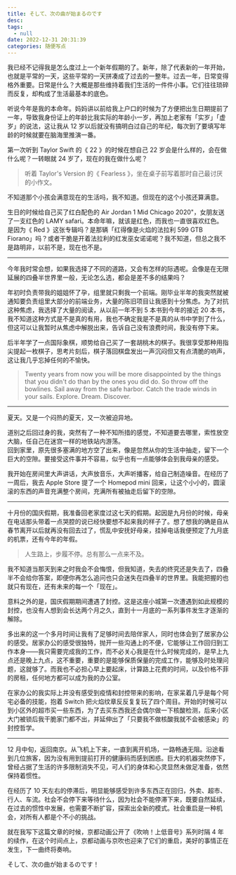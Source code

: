 ```yaml
---
title: そして、次の曲が始まるのです
desc: 
tags:
  - null
date: 2022-12-31 20:31:39
categories: 随便写点
---
```


我已经不记得我是怎么度过上一个新年假期的了。新年，除了代表新的一年开始，也就是平常的一天，这些平常的一天拼凑成了过去的一整年。过去一年，日常变得格外重要。日常是什么？大概是那些维持着我们生活的一件件小事。它们往往琐碎而反复，却构成了生活最基本的底色。

听说今年是我的本命年。妈妈讲以前给我上户口的时候为了方便把出生日期提前了一年，导致我身份证上的年龄比我实际的年龄小一岁，再加上老家有「实岁」「虚岁」的说法，这让我从 12 岁以后就没有搞明白过自己的年纪，每次到了要填写年龄的时候就要在脑海里推演一番。

第一次听到 Taylor Swift 的《 22 》的时候在想自己 22 岁会是什么样的，会在做什么呢？一转眼就 24 岁了，现在的我在做什么呢？

> 听着 Taylor's Version 的《 Fearless 》，坐在桌子前写着那时自己最讨厌的小作文。

不知道那个小孩会满意现在的生活吗，我不知道。但现在的这个小孩还算满意。

生日的时候给自己买了红白配色的 Air Jordan 1 Mid Chicago 2020"，女朋友送了一支红色的 LAMY safari。本命年嘛，就该是红色，而我也一直很喜欢红色。是因为《 Red 》这张专辑吗？是那辆「红得像是火焰的法拉利 599 GTB Fiorano」吗？或者干脆是开着法拉利的红发巫女诺诺呢？我不知道，但总之我不是路明非，以前不是，现在也不是。

***

今年我时常会想，如果我选择了不同的道路，又会有怎样的际遇呢。会像是在无限延展的四叠半世界里一般，无论怎么选，都会是差不多的结果吗？

年初时负责带我的姐姐怀了孕，组里就只剩我一个前端。刚毕业半年的我突然就被通知要负责组里大部分的前端业务，大量的陈旧项目让我感到十分焦虑。为了对抗这种焦虑，我选择了大量的阅读，从以前一年不到 5 本书到今年的接近 20 本书，我不知道这种方式是不是真的有用，我也不确定我是不是真的从书中学到了什么，但这可以让我暂时从焦虑中解脱出来，告诉自己没有浪费时间，我没有停下来。

后半年学了一点国际象棋，顺势给自己买了一套胡桃木的棋子。我很享受那种用指尖提起一枚棋子，思考片刻后，棋子落回棋盘发出一声沉闷但又有点清脆的响声，这让我几乎忘掉任何的不愉快。

> Twenty years from now you will be more disappointed by the things that you didn't do than by the ones you did do. So throw off the bowlines. Sail away from the safe harbor. Catch the trade winds in your sails. Explore. Dream. Discover.

***

夏天。又是一个闷热的夏天，又一次被迫异地。

道别之后回过身的我，突然有了一种不知所措的感觉，不知道要去哪里，索性放空大脑，任自己在迷宫一样的地铁站内游荡。  
回到家里，原先很多塞满的地方空了出来，像是忽然从你的生活中抽走，留下一个巨大的空隙。要接受这件事并不容易，似乎也有一点能够体会到我母亲的感受。

我开始在房间里大声讲话，大声放音乐，大声听播客，给自己制造噪音。在经历了一周后，我去 Apple Store 提了一个 Homepod mini 回来，让这个小小的，圆滚滚的东西的声音充满整个房间，充满所有被抽走后留下的空隙。

***

十月份的国庆假期，我准备回老家度过这七天的假期。起因是九月份的时候，母亲在电话那头带着一点哭腔的说已经快要想不起来我的样子了。想了想我的确是自从春节离开以后就再没有回去过了，慌乱中安抚好母亲，挂掉电话我便预定了九月底的机票，还有今年的年假。

> 人生路上，步履不停。总有那么一点来不及。

我不知道当那天到来之时我会不会悔恨，但我知道，失去的终究还是失去了，四叠半不会给你答案，即便你再怎么追问也只会迷失在四叠半的世界里。我能把握的也就只有现在，还有未来的每一个「现在」。

意料之外的是，国庆假期期间遭遇了封控。这是这座小城第一次遭遇到如此规模的封控，也没有人想到会长达两个月之久，直到十一月底的一系列事件发生才逐渐的解除。

多出来的这一个多月时间让我有了足够时间去陪伴家人，同时也体会到了居家办公的感受。居家办公的感受很独特，抛开一些沟通上的不便，它能够让工作回归到工作本身——我只需要完成我的工作，而不必关心我是在什么时候完成的，是早上九点还是晚上九点，这不重要，重要的是能够保质保量的完成工作，能够及时处理问题，这就够了。而我也不必担心早上要起床，计算路上花费的时间，以及价格不菲的房租，任何地方都可以成为我的办公室。

在家办公的我实际上并没有感受到疫情和封控带来的影响，在家呆着几乎是每个阿宅必备的技能，抱着 Switch 把火焰纹章反反复复玩了四个周目。开始的时候可以到小区外的超市买一些东西，为了去买东西我还会偶尔做一下核酸检测，后来小区大门被锁后我干脆家门都不出，并延伸出了「只要我不做核酸我就不会被感染」的封控哲学。

***

12 月中旬，返回南京。从飞机上下来，一直到离开机场，一路畅通无阻。沿途看到几位旅客，因为没有用到提前打开的健康码而感到困惑。巨大的机器突然停下，曾经占据了生活的许多限制消失不见，可人们的身体和心灵显然未做足准备，依然保持着惯性。

在经历了 10 天左右的停滞后，明显能够感受到许多东西正在回归，外卖、超市、行人、车流。社会不会停下来等待什么，因为社会不能停滞下来，既要自然延续，在过去的惯性中发展，也需要不断扩容，探索出全新的模式。社会重启是一种机会，对所有人都是个不小的挑战。

就在我写下这篇文章的时候，京都动画公开了《吹响！上低音号》系列时隔 4 年的续作，在这个时间点上，京都动画与京吹也迎来了它们的重启，美好的事情正在发生，下一曲终将奏响。

そして、次の曲が始まるのです！
